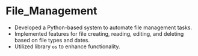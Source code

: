 # File_Management
- Developed a Python-based system to automate file management tasks.
- Implemented features for file creating, reading, editing, and deleting  based on file types and dates.
- Utilized library `os` to enhance functionality.
